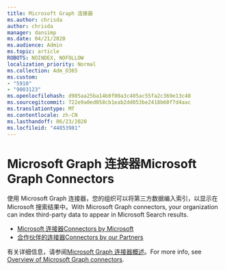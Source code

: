 ```yaml
---
title: Microsoft Graph 连接器
ms.author: chrisda
author: chrisda
manager: dansimp
ms.date: 04/21/2020
ms.audience: Admin
ms.topic: article
ROBOTS: NOINDEX, NOFOLLOW
localization_priority: Normal
ms.collection: Adm_O365
ms.custom:
- "5910"
- "9003123"
ms.openlocfilehash: d985aa25ba14b0f00a3c405ac55fa2c369e13c48
ms.sourcegitcommit: 722e9a0ed058cb1eab2dd053be2418b60f7d4aac
ms.translationtype: MT
ms.contentlocale: zh-CN
ms.lasthandoff: 06/23/2020
ms.locfileid: "44853981"
---
```

# <a name="microsoft-graph-connectors"></a><span data-ttu-id="1a7d8-102">Microsoft Graph 连接器</span><span class="sxs-lookup"><span data-stu-id="1a7d8-102">Microsoft Graph Connectors</span></span>

<span data-ttu-id="1a7d8-103">使用 Microsoft Graph 连接器，您的组织可以将第三方数据编入索引，以显示在 Microsoft 搜索结果中。</span><span class="sxs-lookup"><span data-stu-id="1a7d8-103">With Microsoft Graph connectors, your organization can index third-party data to appear in Microsoft Search results.</span></span>

- [<span data-ttu-id="1a7d8-104">Microsoft 连接器</span><span class="sxs-lookup"><span data-stu-id="1a7d8-104">Connectors by Microsoft</span></span>](https://docs.microsoft.com/microsoftsearch/connectors-gallery#Microsoft)
- [<span data-ttu-id="1a7d8-105">合作伙伴的连接器</span><span class="sxs-lookup"><span data-stu-id="1a7d8-105">Connectors by our Partners</span></span>](https://docs.microsoft.com/microsoftsearch/connectors-gallery#Partners)

<span data-ttu-id="1a7d8-106">有关详细信息，请参阅[Microsoft Graph 连接器概述](https://docs.microsoft.com/microsoftsearch/connectors-overview)。</span><span class="sxs-lookup"><span data-stu-id="1a7d8-106">For more info, see  [Overview of Microsoft Graph connectors](https://docs.microsoft.com/microsoftsearch/connectors-overview).</span></span>
